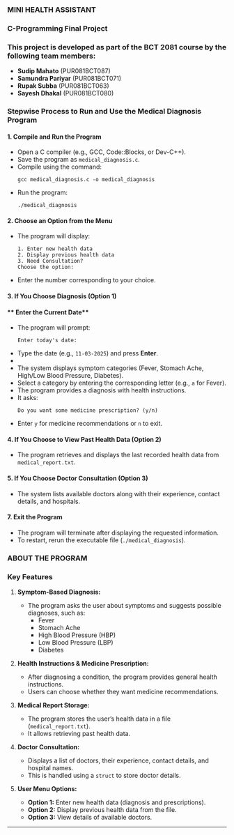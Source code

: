  ### **MINI HEALTH ASSISTANT**

### **C-Programming Final Project**

### **This project is developed as part of the BCT 2081 course by the following team members:**
  - **Sudip Mahato** (PUR081BCT087)  
  - **Samundra Pariyar** (PUR081BCT071)  
  - **Rupak Subba** (PUR081BCT063)  
  - **Sayesh Dhakal** (PUR081BCT080)  

### **Stepwise Process to Run and Use the Medical Diagnosis Program**  

#### **1. Compile and Run the Program**  
- Open a C compiler (e.g., GCC, Code::Blocks, or Dev-C++).  
- Save the program as `medical_diagnosis.c`.  
- Compile using the command:  
  ```
  gcc medical_diagnosis.c -o medical_diagnosis
  ```
- Run the program:  
  ```
  ./medical_diagnosis
  ```

#### **2. Choose an Option from the Menu**  
- The program will display:  
  ```
  1. Enter new health data  
  2. Display previous health data  
  3. Need Consultation?  
  Choose the option:
  ```
- Enter the number corresponding to your choice.

#### **3. If You Choose Diagnosis (Option 1)**  

#### ** Enter the Current Date**  
- The program will prompt:  
  ```
  Enter today's date:
  ```
- Type the date (e.g., `11-03-2025`) and press **Enter**.
- 
- The system displays symptom categories (Fever, Stomach Ache, High/Low Blood Pressure, Diabetes).  
- Select a category by entering the corresponding letter (e.g., `a` for Fever).  
- The program provides a diagnosis with health instructions.  
- It asks:  
  ```
  Do you want some medicine prescription? (y/n)
  ```
- Enter `y` for medicine recommendations or `n` to exit.

#### **4. If You Choose to View Past Health Data (Option 2)**  
- The program retrieves and displays the last recorded health data from `medical_report.txt`.

#### **5. If You Choose Doctor Consultation (Option 3)**  
- The system lists available doctors along with their experience, contact details, and hospitals.

#### **7. Exit the Program**  
- The program will terminate after displaying the requested information.  
- To restart, rerun the executable file (`./medical_diagnosis`). 


### **ABOUT THE PROGRAM**

### **Key Features**
1. **Symptom-Based Diagnosis:**
   - The program asks the user about symptoms and suggests possible diagnoses, such as:
     - Fever
     - Stomach Ache
     - High Blood Pressure (HBP)
     - Low Blood Pressure (LBP)
     - Diabetes

2. **Health Instructions & Medicine Prescription:**
   - After diagnosing a condition, the program provides general health instructions.
   - Users can choose whether they want medicine recommendations.

3. **Medical Report Storage:**
   - The program stores the user’s health data in a file (`medical_report.txt`).
   - It allows retrieving past health data.

4. **Doctor Consultation:**
   - Displays a list of doctors, their experience, contact details, and hospital names.
   - This is handled using a `struct` to store doctor details.

5. **User Menu Options:**
   - **Option 1:** Enter new health data (diagnosis and prescriptions).
   - **Option 2:** Display previous health data from the file.
   - **Option 3:** View details of available doctors.

---
